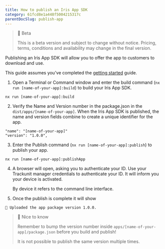 ```yaml
---
title: How to publish an Iris App SDK
category: 61fcd8e1a448f5004215317c
parentDocSlug: publish-app
---
```


> 🚧 Beta
> 
> This is a beta version and subject to change without notice. Pricing, terms, conditions and availability may change in the final version.

Publishing an Iris App SDK will allow you to offer the app to customers to download and use. 



This guide assumes you've completed the [getting started](./getting-started) guide.

1. Open a Terminal or Command window and enter the build command (`nx run [name-of-your-app]:build`) to build your Iris App SDK.

```
nx run [name-of-your-app]:build
```

2. Verify the Name and Version number in the package.json in the `dist/apps/[name-of-your-app]`. When the Iris App SDK is published, the name and version fields combine to create a unique identifier for the app.

```
"name": "[name-of-your-app]"
"version": "1.0.0",
```



3. Enter the Publish command (`nx run [name-of-your-app]:publish`) to publish your app.

```
nx run [name-of-your-app]:publishApp
```



4. A browser will open, asking you to authenticate your ID. Use your Trackunit manager credentials to authenticate your ID. It will inform you your device is activated.
   
   By device it refers to the command line interface.

5. Once the publish is complete it will show

```
🚀 Uploaded the app package version 1.0.0.
```

> 📘 Nice to know
> 
> Remember to bump the version number inside `apps/[name-of-your-app]/package.json` before you build and publish!
>
> It is not possible to publish the same version multiple times.